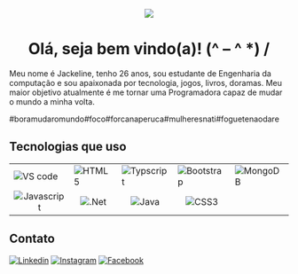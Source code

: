 <p align="center">
<img  src="https://media.giphy.com/media/13GIgrGdslD9oQ/giphy.gif">
</p>


<h1 align="center">Olá, seja bem vindo(a)! (^ – ^ *) / </h1>

Meu nome é Jackeline, tenho 26 anos, sou estudante de Engenharia da computação e sou apaixonada por tecnologia, jogos, livros, doramas. 
Meu maior objetivo atualmente é me tornar uma Programadora capaz de mudar o mundo a minha volta.

#boramudaromundo#foco#forcanaperuca#mulheresnati#foguetenaodare


<h2>Tecnologias que uso</h2>
<table>
    <tr>
	<td><img alt="VS code" src="https://img.shields.io/badge/Visual_Studio_Code-0078D4?style=for-the-badge&logo=visual%20studio%20code&logoColor=white"/></td>     
        <td><img alt="HTML5"src="https://img.shields.io/badge/HTML5-E34F26?style=for-the-badge&logo=html5&logoColor=white"/></td>
        <td><img alt="Typscript"src="https://img.shields.io/badge/TypeScript-007ACC?style=for-the-badge&logo=typescript&logoColor=white"/></td>
        <td><img alt="Bootstrap" src="https://img.shields.io/badge/Bootstrap-563D7C?style=for-the-badge&logo=bootstrap&logoColor=white"/></td>
	<td><img alt="MongoDB" src="https://img.shields.io/badge/MongoDB-4EA94Bstyle=forthebadge&logo=mongodb&logoColor=white"/></td>
    </tr>
    <tr>
	<td align="center"><img alt="Javascript" src="https://img.shields.io/badge/JavaScript-F7DF1E?style=for-the-badge&logo=javascript&logoColor=black"/></td>
	<td align="center"><img alt=".Net" src="https://img.shields.io/badge/.NET-512BD4?style=for-the-badge&logo=dotnet&logoColor=white"/></td> 
	<td align="center"><img alt="Java" src="https://img.shields.io/badge/java-%23ED8B00.svg?&style=for-the-badge&logo=java&logoColor=white"/></td>
	<td align="center"><img alt="CSS3" src="https://img.shields.io/badge/CSS3-1572B6?style=for-the-badge&logo=css3&logoColor=white"/></td>
    </tr>		
</table>

  
<h2>Contato</h2>  
  
[<img alt="Linkedin" src="https://img.shields.io/badge/linkedin-%230077B5.svg?&style=for-the-badge&logo=linkedin&logoColor=white" />](https://www.linkedin.com/in/jackeline-alves-da-silva-b23bb6188/) 
[<img alt="Instagram" src = "https://img.shields.io/badge/instagram-%23E4405F.svg?&style=for-the-badge&logo=instagram&logoColor=white">](https://www.instagram.com/jackeline.a.s.silva/)
[<img alt="Facebook" src = "https://img.shields.io/badge/facebook-%231877F2.svg?&style=for-the-badge&logo=facebook&logoColor=white">](https://www.facebook.com/jackeline.alvesdemoura.98)
	
